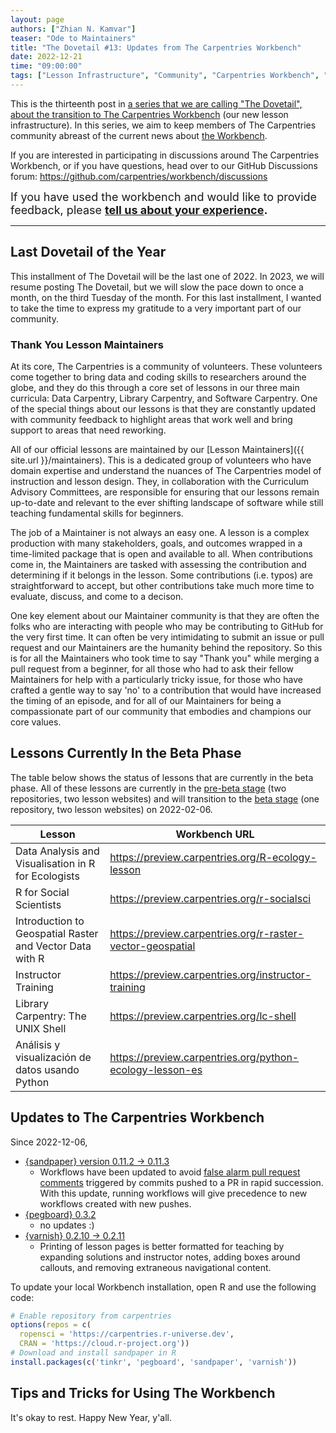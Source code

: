 ```yaml
---
layout: page
authors: ["Zhian N. Kamvar"]
teaser: "Ode to Maintainers"
title: "The Dovetail #13: Updates from The Carpentries Workbench"
date: 2022-12-21
time: "09:00:00"
tags: ["Lesson Infrastructure", "Community", "Carpentries Workbench", "Beta", "Dovetail"]
---
```


This is the thirteenth post in [a series that we are calling "The Dovetail",
about the transition to The Carpentries Workbench](https://carpentries.org/posts-by-tags/#blog-tag-dovetail) (our new lesson infrastructure).
In this series, we aim to keep members of The Carpentries community abreast of
the current news about [the Workbench](https://carpentries.github.io/workbench). 

If you are interested in participating in discussions around The Carpentries
Workbench, or if you have questions, head over to our GitHub Discussions forum: <https://github.com/carpentries/workbench/discussions>

<span style='font-size: large;'>If you have used the workbench and would like to provide feedback, please
<b><a href='https://carpentries.typeform.com/to/KRBl4IZM'>tell us about your experience</a>.</b></span> 

---

## Last Dovetail of the Year

This installment of The Dovetail will be the last one of 2022. In 2023, we will
resume posting The Dovetail, but we will slow the pace down to once a month, on
the third Tuesday of the month. For this last installment, I wanted to take the
time to express my gratitude to a very important part of our community.

### Thank You Lesson Maintainers

At its core, The Carpentries is a community of volunteers. These volunteers come
together to bring data and coding skills to researchers around the globe, and 
they do this through a core set of lessons in our three main curricula: Data
Carpentry, Library Carpentry, and Software Carpentry. One of the special things
about our lessons is that they are constantly updated with community feedback to
highlight areas that work well and bring support to areas that need reworking.

All of our official lessons are maintained by our [Lesson Maintainers]({{ site.url }}/maintainers).
This is a dedicated group of volunteers who have domain expertise and
understand the nuances of The Carpentries model of instruction and lesson
design. They, in collaboration with the Curriculum Advisory Committees, are
responsible for ensuring that our lessons remain up-to-date and relevant to the
ever shifting landscape of software while still teaching fundamental skills for
beginners.

The job of a Maintainer is not always an easy one. A lesson is a complex
production with many stakeholders, goals, and outcomes wrapped in a time-limited
package that is open and available to all. When contributions come in, the
Maintainers are tasked with assessing the contribution and determining if it
belongs in the lesson. Some contributions (i.e. typos) are straightforward to
accept, but other contributions take much more time to evaluate, discuss, and
come to a decison.

One key element about our Maintainer community is that they are often the folks
who are interacting with people who may be contributing to GitHub for the very
first time. It can often be very intimidating to submit an issue or pull request
and our Maintainers are the humanity behind the repository. So this is for all
the Maintainers who took time to say "Thank you" while merging a pull request
from a beginner, for all those who had to ask their fellow Maintainers for help
with a particularly tricky issue, for those who have crafted a gentle way to say
'no' to a contribution that would have increased the timing of an episode, and
for all of our Maintainers for being a compassionate part of our community that
embodies and champions our core values.

## Lessons Currently In the Beta Phase

The table below shows the status of lessons that are currently in the beta phase. 
All of these lessons are currently in the [pre-beta stage](https://carpentries.github.io/workbench/beta-phase.html#pre-beta) (two repositories, two lesson websites) 
and will transition to the [beta stage](https://carpentries.github.io/workbench/beta-phase.html#beta) (one repository, two lesson websites) on 2022-02-06.

| Lesson                                                   | Workbench URL                                                |
| -------------------------------------------------------- | ------------------------------------------------------------ |
| Data Analysis and Visualisation in R for Ecologists      | <https://preview.carpentries.org/R-ecology-lesson>           |
| R for Social Scientists                                  | <https://preview.carpentries.org/r-socialsci>                |
| Introduction to Geospatial Raster and Vector Data with R | <https://preview.carpentries.org/r-raster-vector-geospatial> |
| Instructor Training                                      | <https://preview.carpentries.org/instructor-training>        |
| Library Carpentry: The UNIX Shell                        | <https://preview.carpentries.org/lc-shell>                   |
| Análisis y visualización de datos usando Python          | <https://preview.carpentries.org/python-ecology-lesson-es>   |

[^1]: The Workbench Beta Phase is divided into three distinct stages, read more at <https://carpentries.github.io/workbench/beta-phase.html>.

## Updates to The Carpentries Workbench

Since 2022-12-06, 

 - [{sandpaper} version 0.11.2 -> 0.11.3](https://carpentries.github.io/sandpaper/news/index.html#sandpaper-0113)
   - Workflows have been updated to avoid [false alarm pull request comments](https://github.com/carpentries/lesson-development-training/pull/165#issuecomment-1337182275)
     triggered by commits pushed to a PR in rapid succession. With this update,
     running workflows will give precedence to new workflows created with new
     pushes.
 - [{pegboard} 0.3.2](https://carpentries.github.io/pegboard/news/index.html#pegboard-032)
   - no updates :)
 - [{varnish} 0.2.10 -> 0.2.11](https://carpentries.github.io/varnish/news/index.html#varnish-0211)
   - Printing of lesson pages is better formatted for teaching by expanding
     solutions and instructor notes, adding boxes around callouts, and removing
     extraneous navigational content.

To update your local Workbench installation, open R and use the following code:

```r
# Enable repository from carpentries
options(repos = c(
  ropensci = 'https://carpentries.r-universe.dev',
  CRAN = 'https://cloud.r-project.org'))
# Download and install sandpaper in R
install.packages(c('tinkr', 'pegboard', 'sandpaper', 'varnish'))
```

## Tips and Tricks for Using The Workbench

It's okay to rest. Happy New Year, y'all.
